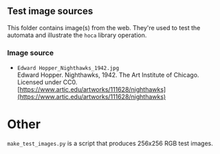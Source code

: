 ## Test image sources

This folder contains image(s) from the web. They're used to test
the automata and illustrate the `hoca` library operation.

### Image source

* `Edward Hopper_Nighthawks_1942.jpg`  
  Edward Hopper. Nighthawks, 1942. The Art Institute of Chicago.  
  Licensed under CC0.
  [https://www.artic.edu/artworks/111628/nighthawks](https://www.artic.edu/artworks/111628/nighthawks)

# Other

`make_test_images.py` is a script that produces 256x256 RGB test images.

